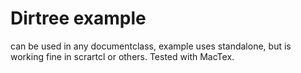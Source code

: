 Dirtree example 
===============

can be used in any documentclass, example uses standalone, but is working fine in scrartcl or others. Tested with MacTex. 